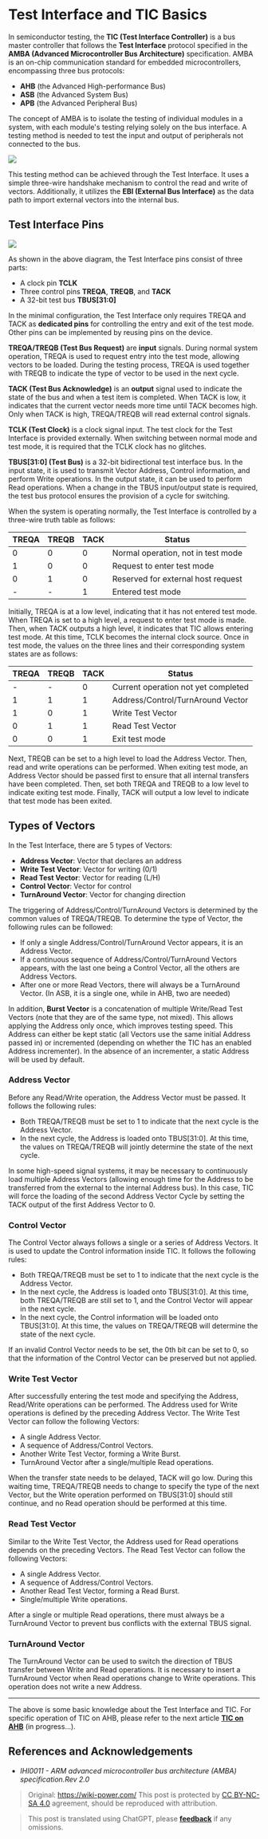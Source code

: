 # Test Interface and TIC Basics

In semiconductor testing, the **TIC (Test Interface Controller)** is a bus master controller that follows the **Test Interface** protocol specified in the **AMBA (Advanced Microcontroller Bus Architecture)** specification. AMBA is an on-chip communication standard for embedded microcontrollers, encompassing three bus protocols:

- **AHB** (the Advanced High-performance Bus)
- **ASB** (the Advanced System Bus)
- **APB** (the Advanced Peripheral Bus)

The concept of AMBA is to isolate the testing of individual modules in a system, with each module's testing relying solely on the bus interface. A testing method is needed to test the input and output of peripherals not connected to the bus.

![](https://img.wiki-power.com/d/wiki-media/img/202308262214877.png)

This testing method can be achieved through the Test Interface. It uses a simple three-wire handshake mechanism to control the read and write of vectors. Additionally, it utilizes the **EBI (External Bus Interface)** as the data path to import external vectors into the internal bus.

## Test Interface Pins

![](https://img.wiki-power.com/d/wiki-media/img/202308262225257.png)

As shown in the above diagram, the Test Interface pins consist of three parts:

- A clock pin **TCLK**
- Three control pins **TREQA**, **TREQB**, and **TACK**
- A 32-bit test bus **TBUS[31:0]**

In the minimal configuration, the Test Interface only requires TREQA and TACK as **dedicated pins** for controlling the entry and exit of the test mode. Other pins can be implemented by reusing pins on the device.

**TREQA/TREQB (Test Bus Request)** are **input** signals. During normal system operation, TREQA is used to request entry into the test mode, allowing vectors to be loaded. During the testing process, TREQA is used together with TREQB to indicate the type of vector to be used in the next cycle.

**TACK (Test Bus Acknowledge)** is an **output** signal used to indicate the state of the bus and when a test item is completed. When TACK is low, it indicates that the current vector needs more time until TACK becomes high. Only when TACK is high, TREQA/TREQB will read external control signals.

**TCLK (Test Clock)** is a clock signal input. The test clock for the Test Interface is provided externally. When switching between normal mode and test mode, it is required that the TCLK clock has no glitches.

**TBUS[31:0] (Test Bus)** is a 32-bit bidirectional test interface bus. In the input state, it is used to transmit Vector Address, Control information, and perform Write operations. In the output state, it can be used to perform Read operations. When a change in the TBUS input/output state is required, the test bus protocol ensures the provision of a cycle for switching.

When the system is operating normally, the Test Interface is controlled by a three-wire truth table as follows:

| TREQA | TREQB | TACK | Status                    |
| ----- | ----- | ---- | ------------------------- |
| 0     | 0     | 0    | Normal operation, not in test mode |
| 1     | 0     | 0    | Request to enter test mode |
| 0     | 1     | 0    | Reserved for external host request |
| -     | -     | 1    | Entered test mode |

Initially, TREQA is at a low level, indicating that it has not entered test mode. When TREQA is set to a high level, a request to enter test mode is made. Then, when TACK outputs a high level, it indicates that TIC allows entering test mode. At this time, TCLK becomes the internal clock source. Once in test mode, the values on the three lines and their corresponding system states are as follows:

| TREQA | TREQB | TACK | Status                              |
| ----- | ----- | ---- | ----------------------------------- |
| -     | -     | 0    | Current operation not yet completed |
| 1     | 1     | 1    | Address/Control/TurnAround Vector   |
| 1     | 0     | 1    | Write Test Vector                   |
| 0     | 1     | 1    | Read Test Vector                    |
| 0     | 0     | 1    | Exit test mode                      |

Next, TREQB can be set to a high level to load the Address Vector. Then, read and write operations can be performed. When exiting test mode, an Address Vector should be passed first to ensure that all internal transfers have been completed. Then, set both TREQA and TREQB to a low level to indicate exiting test mode. Finally, TACK will output a low level to indicate that test mode has been exited.

## Types of Vectors

In the Test Interface, there are 5 types of Vectors:

- **Address Vector**: Vector that declares an address
- **Write Test Vector**: Vector for writing (0/1)
- **Read Test Vector**: Vector for reading (L/H)
- **Control Vector**: Vector for control
- **TurnAround Vector**: Vector for changing direction

The triggering of Address/Control/TurnAround Vectors is determined by the common values of TREQA/TREQB. To determine the type of Vector, the following rules can be followed:

- If only a single Address/Control/TurnAround Vector appears, it is an Address Vector.
- If a continuous sequence of Address/Control/TurnAround Vectors appears, with the last one being a Control Vector, all the others are Address Vectors.
- After one or more Read Vectors, there will always be a TurnAround Vector. (In ASB, it is a single one, while in AHB, two are needed)

In addition, **Burst Vector** is a concatenation of multiple Write/Read Test Vectors (note that they are of the same type, not mixed). This allows applying the Address only once, which improves testing speed. This Address can either be kept static (all Vectors use the same initial Address passed in) or incremented (depending on whether the TIC has an enabled Address incrementer). In the absence of an incrementer, a static Address will be used by default.

### Address Vector

Before any Read/Write operation, the Address Vector must be passed. It follows the following rules:

- Both TREQA/TREQB must be set to 1 to indicate that the next cycle is the Address Vector.
- In the next cycle, the Address is loaded onto TBUS[31:0]. At this time, the values on TREQA/TREQB will jointly determine the state of the next cycle.

In some high-speed signal systems, it may be necessary to continuously load multiple Address Vectors (allowing enough time for the Address to be transferred from the external to the internal Address bus). In this case, TIC will force the loading of the second Address Vector Cycle by setting the TACK output of the first Address Vector to 0.

### Control Vector

The Control Vector always follows a single or a series of Address Vectors. It is used to update the Control information inside TIC. It follows the following rules:

- Both TREQA/TREQB must be set to 1 to indicate that the next cycle is the Address Vector.
- In the next cycle, the Address is loaded onto TBUS[31:0]. At this time, both TREQA/TREQB are still set to 1, and the Control Vector will appear in the next cycle.
- In the next cycle, the Control information will be loaded onto TBUS[31:0]. At this time, the values on TREQA/TREQB will determine the state of the next cycle.

If an invalid Control Vector needs to be set, the 0th bit can be set to 0, so that the information of the Control Vector can be preserved but not applied.

### Write Test Vector

After successfully entering the test mode and specifying the Address, Read/Write operations can be performed. The Address used for Write operations is defined by the preceding Address Vector. The Write Test Vector can follow the following Vectors:

- A single Address Vector.
- A sequence of Address/Control Vectors.
- Another Write Test Vector, forming a Write Burst.
- TurnAround Vector after a single/multiple Read operations.

When the transfer state needs to be delayed, TACK will go low. During this waiting time, TREQA/TREQB needs to change to specify the type of the next Vector, but the Write operation performed on TBUS[31:0] should still continue, and no Read operation should be performed at this time.

### Read Test Vector

Similar to the Write Test Vector, the Address used for Read operations depends on the preceding Vectors. The Read Test Vector can follow the following Vectors:

- A single Address Vector.
- A sequence of Address/Control Vectors.
- Another Read Test Vector, forming a Read Burst.
- Single/multiple Write operations.

After a single or multiple Read operations, there must always be a TurnAround Vector to prevent bus conflicts with the external TBUS signal.

### TurnAround Vector

The TurnAround Vector can be used to switch the direction of TBUS transfer between Write and Read operations. It is necessary to insert a TurnAround Vector when Read operations change to Write operations. This operation does not write a new Address.

---

The above is some basic knowledge about the Test Interface and TIC. For specific operation of TIC on AHB, please refer to the next article [**TIC on AHB**](https://wiki-power.com/TIC_on_AHB) (in progress...).

## References and Acknowledgements

- _IHI0011 - ARM advanced microcontroller bus architecture (AMBA) specification.Rev 2.0_

> Original: <https://wiki-power.com/>
> This post is protected by [CC BY-NC-SA 4.0](https://creativecommons.org/licenses/by/4.0/deed.en) agreement, should be reproduced with attribution.

> This post is translated using ChatGPT, please [**feedback**](https://github.com/linyuxuanlin/Wiki_MkDocs/issues/new) if any omissions.
